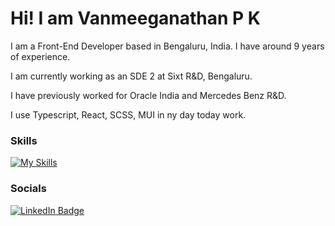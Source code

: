 Hi! I am Vanmeeganathan P K
========================================================================================================================================

I am a Front-End Developer based in Bengaluru, India. I have around 9 years of experience.

I am currently working as an SDE 2 at Sixt R&D, Bengaluru.

I have previously worked for Oracle India and Mercedes Benz R&D.

I use Typescript, React, SCSS, MUI in ny day today work.
<br/>

### Skills

[![My Skills](https://skillicons.dev/icons?i=js,ts,react,html,css,scss,tailwind,graphql,git,docker,wordpress)](https://skillicons.dev) 
<br/>

### Socials

<div id="badges">
  <a href="https://www.linkedin.com/in/vanmeeganathanpk">
    <img src="https://img.shields.io/badge/LinkedIn-blue?style=for-the-badge&logo=linkedin&logoColor=white" alt="LinkedIn Badge"/>
  </a>
</div>
